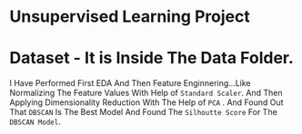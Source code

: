 # **Unsupervised Learning Project**

# Dataset - It is Inside The Data Folder.

I Have Performed First EDA And Then  Feature Enginnering...Like Normalizing The Feature Values With Help of `Standard Scaler`. And Then Applying Dimensionality Reduction With The Help of `PCA` .
And Found Out That `DBSCAN` Is The Best Model And Found The `Silhoutte Score` For The `DBSCAN Model`.
